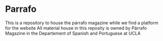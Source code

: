 # Parrafo
This is a repository to house the párrafo magazine while we find a platform for the website
All material house in this reposity is owned by Párrafo Magazine in the Departement of Spanish and Portuguese at UCLA
